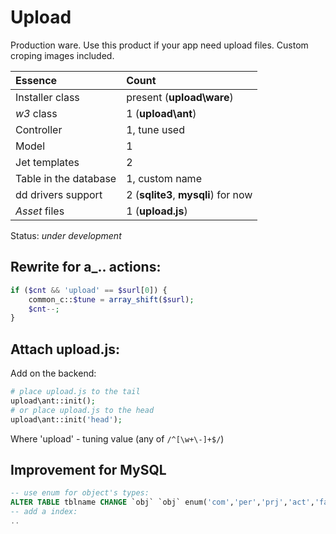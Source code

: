 
# Upload

Production ware. Use this product if your app need upload files. Custom croping images included.

Essence | Count
:----- | :-----
Installer class | present (**upload\\ware**)
_w3_ class | 1 (**upload\\ant**)
Controller | 1, tune used
Model | 1
Jet templates | 2
Table in the database | 1, custom name
dd drivers support | 2 (**sqlite3**, **mysqli**) for now
_Asset_ files | 1 (**upload.js**)


Status: _under development_

## Rewrite for a_.. actions:
```php
if ($cnt && 'upload' == $surl[0]) {
    common_c::$tune = array_shift($surl);
    $cnt--;
}
```

## Attach upload.js:
Add on the backend:
```php
# place upload.js to the tail
upload\ant::init();
# or place upload.js to the head
upload\ant::init('head');
```

Where 'upload' - tuning value (any of `/^[\w+\-]+$/`)

## Improvement for MySQL

```sql
-- use enum for object's types:
ALTER TABLE tblname CHANGE `obj` `obj` enum('com','per','prj','act','face') DEFAULT NULL,
-- add a index:
..
```
